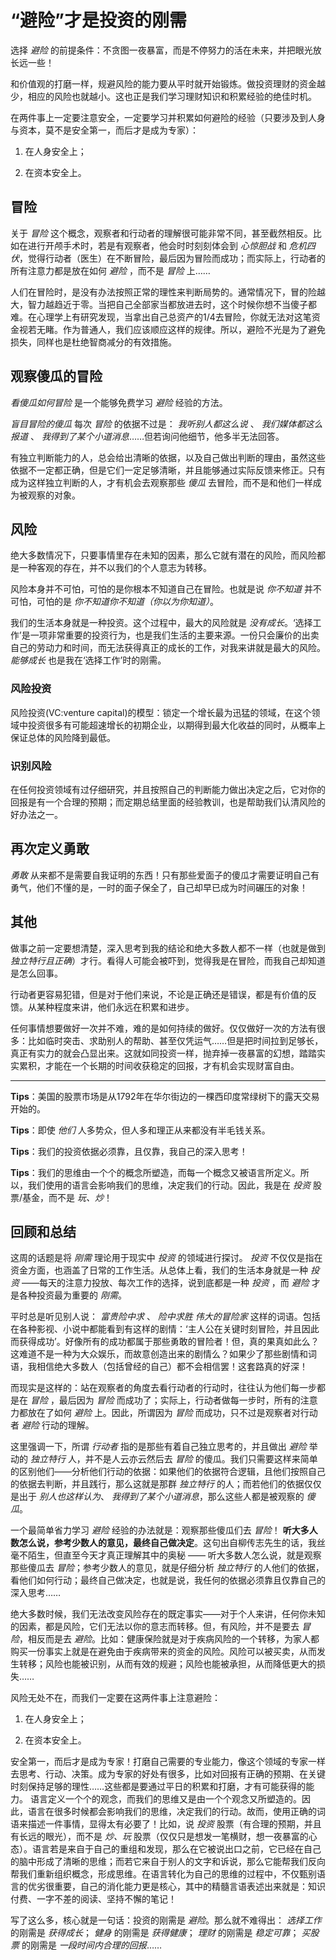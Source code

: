 # “避险”才是投资的刚需
选择 *避险* 的前提条件：不贪图一夜暴富，而是不停努力的活在未来，并把眼光放长远一些！

和价值观的打磨一样，规避风险的能力要从平时就开始锻炼。做投资理财的资金越少，相应的风险也就越小。这也正是我们学习理财知识和积累经验的绝佳时机。

在两件事上一定要注意安全，一定要学习并积累如何避险的经验（只要涉及到人身与资本，莫不是安全第一，而后才是成为专家）：
1. 在人身安全上；

2. 在资本安全上。

## 冒险
关于 *冒险* 这个概念，观察者和行动者的理解很可能非常不同，甚至截然相反。比如在进行开颅手术时，若是有观察者，他会时时刻刻体会到 *心惊胆战* 和 *危机四伏*，觉得行动者（医生）在不断冒险，最后因为冒险而成功；而实际上，行动者的所有注意力都是放在如何 *避险* ，而不是 *冒险* 上……

人们在冒险时，是没有办法按照正常的理性来判断局势的。通常情况下，冒的险越大，智力越趋近于零。当把自己全部家当都放进去时，这个时候你想不当傻子都难。在心理学上有研究发现，当拿出自己总资产的1/4去冒险，你就无法对这笔资金视若无睹。作为普通人，我们应该顺应这样的规律。所以，避险不光是为了避免损失，同样也是杜绝智商减分的有效措施。

## 观察傻瓜的冒险
*看傻瓜如何冒险* 是一个能够免费学习 *避险* 经验的方法。

*盲目冒险的傻瓜* 每次 *冒险* 的依据不过是： *我听别人都这么说* 、 *我们媒体都这么报道* 、 *我得到了某个小道消息*……但若询问他细节，他多半无法回答。

有独立判断能力的人，总会给出清晰的依据，以及自己做出判断的理由，虽然这些依据不一定都正确，但是它们一定足够清晰，并且能够通过实际反馈来修正。只有成为这样独立判断的人，才有机会去观察那些 *傻瓜* 去冒险，而不是和他们一样成为被观察的对象。

## 风险
绝大多数情况下，只要事情里存在未知的因素，那么它就有潜在的风险，而风险都是一种客观的存在，并不以我们的个人意志为转移。

风险本身并不可怕，可怕的是你根本不知道自己在冒险。也就是说 *你不知道* 并不可怕，可怕的是 *你不知道你不知道（你以为你知道）*。

我们的生活本身就是一种投资。这个过程中，最大的风险就是 *没有成长*。‘选择工作’是一项非常重要的投资行为，也是我们生活的主要来源。一份只会廉价的出卖自己的劳动力和时间，而无法获得真正的成长的工作，对我来讲就是最大的风险。 *能够成长* 也是我在‘选择工作’时的刚需。

### 风险投资
风险投资(VC:venture capital)的模型：锁定一个增长最为迅猛的领域，在这个领域中投资很多有可能超速增长的初期企业，以期得到最大化收益的同时，从概率上保证总体的风险降到最低。

### 识别风险
在任何投资领域有过仔细研究，并且按照自己的判断能力做出决定之后，它对你的回报是有一个合理的预期；而定期总结里面的经验教训，也是帮助我们认清风险的好办法之一。


## 再次定义勇敢
*勇敢* 从来都不是需要自我证明的东西！只有那些爱面子的傻瓜才需要证明自己有勇气，他们不懂的是，一时的面子保全了，自己却早已成为时间碾压的对象！

## 其他
做事之前一定要想清楚，深入思考到我的结论和绝大多数人都不一样（也就是做到 *独立特行且正确*）才行。看得人可能会被吓到，觉得我是在冒险，而我自己却知道是怎么回事。

行动者更容易犯错，但是对于他们来说，不论是正确还是错误，都是有价值的反馈。从某种程度来讲，他们永远在积累和进步。

任何事情想要做好一次并不难，难的是如何持续的做好。仅仅做好一次的方法有很多：比如临时突击、求助别人的帮助、甚至仅凭运气……但是把时间拉到足够长，真正有实力的就会凸显出来。这就如同投资一样，抛弃掉一夜暴富的幻想，踏踏实实累积，才能在一个长期的时间收获稳定的回报，才有机会实现财富自由。

---

**Tips**：美国的股票市场是从1792年在华尔街边的一棵西印度常绿树下的露天交易开始的。

**Tips**：即使 *他们* 人多势众，但人多和理正从来都没有半毛钱关系。

**Tips**：我们的投资依据必须靠，且仅靠，我自己的深入思考！

**Tips**：我们的思维由一个个的概念所塑造，而每一个概念又被语言所定义。所以，我们使用的语言会影响我们的思维，决定我们的行动。因此，我是在 *投资* 股票/基金，而不是 *玩、炒*！

## 回顾和总结
这周的话题是将 *刚需* 理论用于现实中 *投资* 的领域进行探讨。 *投资* 不仅仅是指在资金方面，也涵盖了日常的工作生活。从总体上看，我们的生活本身就是一种 *投资* ——每天的注意力投放、每次工作的选择，说到底都是一种 *投资* ，而 *避险* 才是各种投资最为重要的 *刚需*。

平时总是听见别人说： *富贵险中求* 、 *险中求胜*  *伟大的冒险家* 这样的词语。包括在各种影视、小说中都能看到有这样的剧情：‘主人公在关键时刻冒险，并且因此而获得成功’。好像所有的成功都属于那些勇敢的冒险者！但，真的果真如此么？这难道不是一种为大众娱乐，而故意创造出来的剧情么？如果少了那些剧情和词语，我相信绝大多数人（包括曾经的自己）都不会相信罢！这套路真的好深！

而现实是这样的：站在观察者的角度去看行动者的行动时，往往认为他们每一步都是在 *冒险* ，最后因为 *冒险* 而成功了；实际上，行动者做每一步时，所有的注意力都放在了如何 *避险* 上。因此，所谓因为 *冒险* 而成功，只不过是观察者对行动者 *避险* 行动的理解。

这里强调一下，所谓 *行动者* 指的是那些有着自己独立思考的，并且做出 *避险* 举动的 *独立特行* 人，并不是人云亦云然后去 *冒险* 的傻瓜。我们只需要这样来简单的区别他们——分析他们行动的依据：如果他们的依据符合逻辑，且他们按照自己的依据去判断，并且践行，那么这就是那群 *独立特行* 的人；而若他们的依据仅仅是出于 *别人也这样认为*、 *我得到了某个小道消息*，那么这些人都是被观察的 *傻瓜*。

一个最简单省力学习 *避险* 经验的办法就是：观察那些傻瓜们去 *冒险*！ **听大多人数怎么说，参考少数人的意见，最终自己做决定**。这句出自柳传志先生的话，我丝毫不陌生，但直至今天才真正理解其中的奥秘 —— 听大多数人怎么说，就是观察那些傻瓜去 *冒险*；参考少数人的意见，就是仔细分析 *独立特行* 的人他们的依据，看他们如何行动；最终自己做决定，也就是说，我任何的依据必须靠且仅靠自己的深入思考……

绝大多数时候，我们无法改变风险存在的既定事实——对于个人来讲，任何你未知的因素，都是风险，它们无法以你的意志而转移。但，有风险，并不是要去 *冒险*，相反而是去 *避险*。比如：健康保险就是对于疾病风险的一个转移，为家人都购买一份事实上就是在避免由于疾病带来的资金的风险。风险可以被买卖，从而发生转移；风险也能被识别，从而有效的规避；风险也能被承担，从而降低更大的损失……

风险无处不在，而我们一定要在这两件事上注意避险：
1. 在人身安全上；

2. 在资本安全上。

安全第一，而后才是成为专家！打磨自己需要的专业能力，像这个领域的专家一样去思考、行动、决策。成为专家的好处有很多，比如对回报有正确的预期、在关键时刻保持足够的理性……这些都是要通过平日的积累和打磨，才有可能获得的能力。
语言定义一个个的观念，而我们的思维又是由一个个观念又所塑造的。因此，语言在很多时候都会影响我们的思维，决定我们的行动。故而，使用正确的词语来描述一件事情，显得太有必要了！比如，说 *投资* 股票（有合理的预期，并且有长远的眼光），而不是 *炒、玩* 股票（仅仅只是想发一笔横财，想一夜暴富的心态）。语言若是来自于自己的重组和发现，那么在它被说出口之前，它已经在自己的脑中形成了清晰的思维；而若它来自于别人的文字和诉说，那么它能帮我们反向帮我们重新组织概念，形成思维。在语言转化为自己的思维的过程中，不仅甄别语言的优劣很重要，自己的消化能力更是核心，其中的精髓言语表述出来就是：知识付费、一字不差的阅读、坚持不懈的笔记！

写了这么多，核心就是一句话：投资的刚需是 *避险*。那么就不难得出： *选择工作* 的刚需是 *获得成长*； *健身* 的刚需是 *获得健康*； *理财* 的刚需是 *稳定可靠*； *买股票* 的刚需是 *一段时间内合理的回报*……
